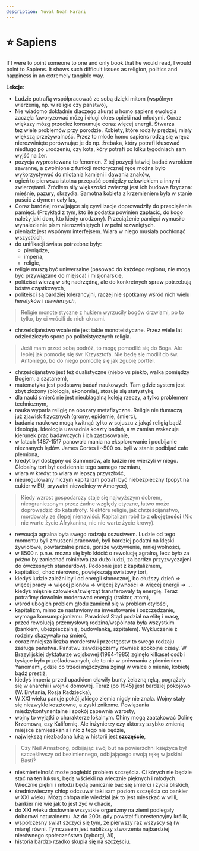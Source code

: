 ```yaml
---
description: Yuval Noah Harari
---
```


# ⭐ Sapiens

If I were to point someone to one and only book that he would read, I would point to Sapiens. It shows such difficult issues as religion, politics and happiness in an extremely tangible way.

**Lekcje:**
- Ludzie potrafią współpracować ze sobą dzięki mitom (wspólnym wierzenią, np. w religie czy państwo),
- Nie wiadomo dokładnie dlaczego akurat u homo sapiens ewolucja zaczęła faworyzować mózg i długi okres opieki nad młodymi. Coraz większy mózg przecież konsumuje coraz więcej energii. Stwarza też wiele problemów przy porodzie. Kobiety, które rodziły prędzej, miały większą przeżywalność. Przez to młode homo sapiens rodzą się wręcz nierozwinięte porównując je do np. źrebaka, który potrafi kłusować niedługo po urodzeniu, czy kota, kóry potrafi po kilku tygodniach sam wyjść na żer. 
- pozycja wyprostowana to fenomen. Z tej pozycji łatwiej badać wzrokiem sawannę, a zwolnione z funkcji motorycznej ręce można było wykorzystywać do miotania kamieni i dawania znaków,
- ogień to pierwsza istotna przepaść pomiędzy czlowiekiem a innymi zwierzętami. Żródłem siły większości zwierząt jest ich budowa fizyczna: mieśnie, pazury, skrzydła. Samotna kobieta z krzemieniem była w stanie puścić z dymem cały las,
- Coraz bardziej rozwijające się cywilizacje doprowadziły do przeciążenia pamięci. (Przykłąd z tym, kto ile podatku powinien zapłacić, do kogo należy jaki dom, kto kiedy urodzony). Przeciążenie pamięci wymusiło wynalezienie pism nierozwiniętych i w pełni rozwniętych.
- pieniądz jest wspónym interfejsem. Wiara w niego musiała pochłonąć wszystkich,
- do unifikacji świata potrzebne były:
	- pieniądze,
	- imperia,
	- religie,
- religie muszą być uniwersalne (pasować do każdego regionu, nie mogą być przywiązane do miejsca) i misjonarskie,
- politeiści wierzą w siłę nadrzędną, ale do konkretnych spraw potrzebują bóstw cząstkowych,
- politeisci są bardziej tolerancyjni, raczej nie spotkamy wśród nich wielu *heretyków* i *niewiernych*,

> Religie monoteistyczne z hukiem wyrzuciły bogów drzwiami, po to tylko, by ci wrócili do nich oknami.

- chrześcijaństwo wcale nie jest takie monoteistyczne. Przez wiele lat odziedziczyło sporo po politeistycznych religia.

> Jeśli mam przed sobą podróż, to mogę pomodlić się do Boga. Ale lepiej jak pomodlę się św. Krzysztofa. Nie będę się modlił do św. Antoniego, bo do niego pomodlę się jak zgubię portfel.

- chrześcijaństwo jest też dualistyczne (niebo vs piekło, walka pomiędzy Bogiem, a szatanem),
- matematyka jest podstawą badań naukowych. Tam gdzie system jest zbyt złożony (biologia, ekonomia), stosuje się statystykę,
- dla nauki śmierć nie jest nieubłagalną koleją rzeczy, a tylko problemem technicznym,
- nauka wyparła religię na obszary metafizyczne. Religie nie tłumaczą już zjawisk fizycznych (gromy, epidemie, śmierć),
- badania naukowe mogą kwitnąć tylko w sojuszu z jakąś religią bądź ideologią. Ideologia uzasadnia koszty badań, a w zamian wskazuje kierunek prac badawczych i ich zastosowanie,
- w latach 1487-1517 panowała mania na eksplorowanie i podbijanie nieznanych lądów. James Cortes i ~500 os. byli w stanie podbijać całe plemiona,
- kredyt był dostępny od Summerów, ale ludzie nie wierzyli w niego. Globalny tort był codziennie tego samego rozmiaru,
- wiara w kredyt to wiara w lepszą przyszłość,
- nieuregulowany niczym kapitalizm potrafi być niebezpieczny (popyt na cukier w EU, prywatni niewolnicy w Ameryce),

> Kiedy wzrost gospodarczy staje się najwyższym dobrem, nieograniczonym przez żadne względy etyczne, łatwo może doprowadzić do katastrofy. Niektóre religie, jak chrześcijaństwo, mordowały ze ślepej nienawiści. Kapitalizm robił to z **obojętności** (Nic nie warte życie Afrykanina, nic nie warte życie krowy).

- rewoucja agralna była swego rodzaju oszustwem. Ludzie od tego momentu byli zmuszeni pracować, byli bardziej podatni na klęski żywiołowe, powtarzalne prace, gorsze wyżywienie, mniej wolności,
- w 8500 r. p.n.e. można się było kłócić o rewolucję agralną, lecz było za późno by zaniechać rolnictwa (za dużo ludzi, za bardzo przyzwyczajeni do ówczesnych standardów). Podobnie jest z kapitalizmem,
- kapitaliści, choć nierówno, powiększają światowy tort,
- kiedyś ludzie zależni byli od energii słonecznej, bo dłuższy dzień => więcej pracy => więcej plonów => więcej żywności => więcej energii => ...
	kiedyś mięśnie człowieka/zwięrząt transferowały tą energię. Teraz potrafimy dowolnie moderować energią (traktor, atom),
- wśród ubogich problem głodu zamienił się w problem otyłości,
- kapitalizm, mimo że nastawiony na inwestowanie i oszczędzanie, wymaga konsumpcjonizmu. Paradoks! Stąd podział na elitę i masę,
- przed rewolucją przemysłową rodzina/wspólnota była wszystkim (bankiem, ubezpieczalnią, budowlanką, szpitalem). Wykluczenie z rodziny skazywało na śmierć,
- coraz mniejsza liczba morderstw i przestępstw to swego rodzaju zasługa państwa. Państwu zawdzięczamy również spokojne czasy. W Brazylijskiej dyktaturze wojskowej (1964-1985) zginęło kilkaset osób i tysiące było prześladowanych, ale to nic w prównaniu z plemieniem Yanomami, gdzie co trzeci mężczyzna zginął w walce o mienie, kobietę bądź prestiż,
- kiedyś imperia przed upadkiem dławiły bunty żelazną ręką, pogrążały się w anarchii i wojnie domowej. Teraz (po 1945) jest bardziej pokojowo (W. Brytania, Rosja Radziecka),
- W XXI wieku panuje pokój jakiego ziemia nigdy nie znała. Wojny stały się niezwykle kosztowne, a zyski znikome. Powiązania międzykontynentalne i spokój zapewnia wzrosty,
- wojny to wyjątki o charakterze lokalnym. Chiny mogą zaatakować Dolinę Krzemową, czy Kalifornię. Ale inżynierzy czy aktorzy szybko zmienią miejsce zamieszkania i nic z tego nie będzie,
- największą niezbadana luką w historii jest **szczęście**,

> Czy Neil Armstrong, odbijając swój but na powierzchni księżyca był szczęśliwszy od bezimiennego, odbijającego swoją rękę w jaskini Basti?

- nieśmiertelność może pogłębić problem szczęścia. Ci kórych nie będzie stać na ten luksus, będą wściekli na wiecznie pięknych i młodych. Wiecznie piękni i młodzi będą panicznie bać się śmierci i życia bliskich,
- średniowieczny chłop odczuwał taki sam poziom szczęścia co bankier w XXI wieku. Mózg chłopa nie wiedział jak to jest mieszkać w willi, bankier nie wie jak to jest żyć w chacie,
- do XXI wieku dosłownie wszystkie organizmy na ziemi podlegały doborowi naturalnemu. Aż do 200r. gdy powstał fluorestencyjny królik,
- współczesny świat szczyci się tym, że pierwszy raz wszyscy są (w miarę) równi. Tymczasem jest nabliższy stworzenia najbardziej nierównego społeczeństwa (cyborgi, AI),
- historia bardzo rzadko skupia się na szczęściu.